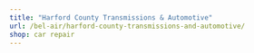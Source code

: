 ```yaml
---
title: "Harford County Transmissions & Automotive"
url: /bel-air/harford-county-transmissions-and-automotive/
shop: car repair
---
```

